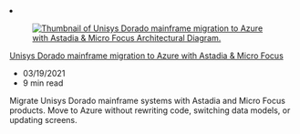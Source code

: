 <!-- This file is automatically generated by build/architectures/build_index.py. Any updates will be lost. -->

<!-- markdownlint-disable MD033 -->

<li class="grid-item item-column" data-categories="hybrid">
<article class="card">
    <div class="card-header has-margin-bottom-none" aria-hidden="true">
        <figure class="image diagram has-height-175 has-overflow-hidden level">
            <a href="/azure/architecture/example-scenario/mainframe/migrate-unisys-dorado-mainframe-apps-with-astadia-micro-focus"><img src="/azure/architecture/browse/thumbs/migrate-unisys-dorado-mainframe-apps-with-astadia-micro-focus.png" class="diagram" alt="Thumbnail of Unisys Dorado mainframe migration to Azure with Astadia & Micro Focus Architectural Diagram." data-linktype="relative-path"></a>
        </figure>
    </div>
    <div class="card-content">
        <a class="card-content-title has-margin-top-none" href="/azure/architecture/example-scenario/mainframe/migrate-unisys-dorado-mainframe-apps-with-astadia-micro-focus">
            <p>Unisys Dorado mainframe migration to Azure with Astadia & Micro Focus</p>
        </a>
        <ul class="card-content-metadata">
            <li>03/19/2021</li>
            <li>9 min read</li>
        </ul>
        <p class="card-content-description">Migrate Unisys Dorado mainframe systems with Astadia and Micro Focus products. Move to Azure without rewriting code, switching data models, or updating screens.</p>
        <div class="bottom-to-top-fade is-hidden-mobile"></div>
    </div>
</article>
</li>
